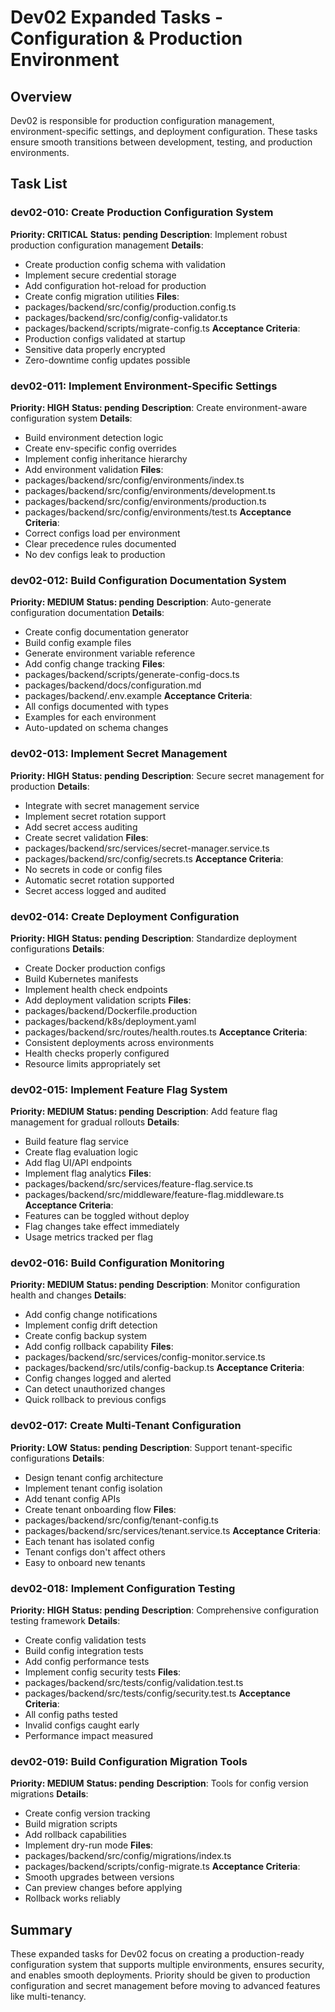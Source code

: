 # Dev02 Expanded Tasks - Configuration & Production Environment

## Overview
Dev02 is responsible for production configuration management, environment-specific settings, and deployment configuration. These tasks ensure smooth transitions between development, testing, and production environments.

## Task List

### dev02-010: Create Production Configuration System
**Priority: CRITICAL**
**Status: pending**
**Description**: Implement robust production configuration management
**Details**:
- Create production config schema with validation
- Implement secure credential storage
- Add configuration hot-reload for production
- Create config migration utilities
**Files**:
- packages/backend/src/config/production.config.ts
- packages/backend/src/config/config-validator.ts
- packages/backend/scripts/migrate-config.ts
**Acceptance Criteria**:
- Production configs validated at startup
- Sensitive data properly encrypted
- Zero-downtime config updates possible

### dev02-011: Implement Environment-Specific Settings
**Priority: HIGH**
**Status: pending**
**Description**: Create environment-aware configuration system
**Details**:
- Build environment detection logic
- Create env-specific config overrides
- Implement config inheritance hierarchy
- Add environment validation
**Files**:
- packages/backend/src/config/environments/index.ts
- packages/backend/src/config/environments/development.ts
- packages/backend/src/config/environments/production.ts
- packages/backend/src/config/environments/test.ts
**Acceptance Criteria**:
- Correct configs load per environment
- Clear precedence rules documented
- No dev configs leak to production

### dev02-012: Build Configuration Documentation System
**Priority: MEDIUM**
**Status: pending**
**Description**: Auto-generate configuration documentation
**Details**:
- Create config documentation generator
- Build config example files
- Generate environment variable reference
- Add config change tracking
**Files**:
- packages/backend/scripts/generate-config-docs.ts
- packages/backend/docs/configuration.md
- packages/backend/.env.example
**Acceptance Criteria**:
- All configs documented with types
- Examples for each environment
- Auto-updated on schema changes

### dev02-013: Implement Secret Management
**Priority: HIGH**
**Status: pending**
**Description**: Secure secret management for production
**Details**:
- Integrate with secret management service
- Implement secret rotation support
- Add secret access auditing
- Create secret validation
**Files**:
- packages/backend/src/services/secret-manager.service.ts
- packages/backend/src/config/secrets.ts
**Acceptance Criteria**:
- No secrets in code or config files
- Automatic secret rotation supported
- Secret access logged and audited

### dev02-014: Create Deployment Configuration
**Priority: HIGH**
**Status: pending**
**Description**: Standardize deployment configurations
**Details**:
- Create Docker production configs
- Build Kubernetes manifests
- Implement health check endpoints
- Add deployment validation scripts
**Files**:
- packages/backend/Dockerfile.production
- packages/backend/k8s/deployment.yaml
- packages/backend/src/routes/health.routes.ts
**Acceptance Criteria**:
- Consistent deployments across environments
- Health checks properly configured
- Resource limits appropriately set

### dev02-015: Implement Feature Flag System
**Priority: MEDIUM**
**Status: pending**
**Description**: Add feature flag management for gradual rollouts
**Details**:
- Build feature flag service
- Create flag evaluation logic
- Add flag UI/API endpoints
- Implement flag analytics
**Files**:
- packages/backend/src/services/feature-flag.service.ts
- packages/backend/src/middleware/feature-flag.middleware.ts
**Acceptance Criteria**:
- Features can be toggled without deploy
- Flag changes take effect immediately
- Usage metrics tracked per flag

### dev02-016: Build Configuration Monitoring
**Priority: MEDIUM**
**Status: pending**
**Description**: Monitor configuration health and changes
**Details**:
- Add config change notifications
- Implement config drift detection
- Create config backup system
- Add config rollback capability
**Files**:
- packages/backend/src/services/config-monitor.service.ts
- packages/backend/src/utils/config-backup.ts
**Acceptance Criteria**:
- Config changes logged and alerted
- Can detect unauthorized changes
- Quick rollback to previous configs

### dev02-017: Create Multi-Tenant Configuration
**Priority: LOW**
**Status: pending**
**Description**: Support tenant-specific configurations
**Details**:
- Design tenant config architecture
- Implement tenant config isolation
- Add tenant config APIs
- Create tenant onboarding flow
**Files**:
- packages/backend/src/config/tenant-config.ts
- packages/backend/src/services/tenant.service.ts
**Acceptance Criteria**:
- Each tenant has isolated config
- Tenant configs don't affect others
- Easy to onboard new tenants

### dev02-018: Implement Configuration Testing
**Priority: HIGH**
**Status: pending**
**Description**: Comprehensive configuration testing framework
**Details**:
- Create config validation tests
- Build config integration tests
- Add config performance tests
- Implement config security tests
**Files**:
- packages/backend/src/tests/config/validation.test.ts
- packages/backend/src/tests/config/security.test.ts
**Acceptance Criteria**:
- All config paths tested
- Invalid configs caught early
- Performance impact measured

### dev02-019: Build Configuration Migration Tools
**Priority: MEDIUM**
**Status: pending**
**Description**: Tools for config version migrations
**Details**:
- Create config version tracking
- Build migration scripts
- Add rollback capabilities
- Implement dry-run mode
**Files**:
- packages/backend/src/config/migrations/index.ts
- packages/backend/scripts/config-migrate.ts
**Acceptance Criteria**:
- Smooth upgrades between versions
- Can preview changes before applying
- Rollback works reliably

## Summary
These expanded tasks for Dev02 focus on creating a production-ready configuration system that supports multiple environments, ensures security, and enables smooth deployments. Priority should be given to production configuration and secret management before moving to advanced features like multi-tenancy.